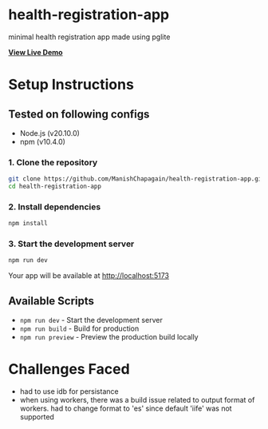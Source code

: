 # health-registration-app

minimal health registration app made using pglite

**[View Live Demo](https://health-registration-app.vercel.app/)**

# Setup Instructions

## Tested on following configs

- Node.js (v20.10.0)
- npm (v10.4.0)

### 1. Clone the repository

```bash
git clone https://github.com/ManishChapagain/health-registration-app.git
cd health-registration-app
```

### 2. Install dependencies

```bash
npm install
```

### 3. Start the development server

```bash
npm run dev
```

Your app will be available at [http://localhost:5173](http://localhost:5173)

## Available Scripts

- `npm run dev` - Start the development server
- `npm run build` - Build for production
- `npm run preview` - Preview the production build locally

# Challenges Faced
- had to use idb for persistance
- when using workers, there was a build issue related to output format of workers. had to change format to 'es' since default 'iife' was not supported

